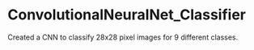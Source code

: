 # ConvolutionalNeuralNet_Classifier
Created a CNN to classify 28x28 pixel images for 9 different classes. 
